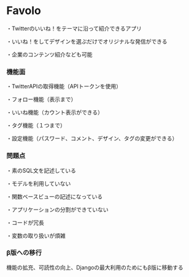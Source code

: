 # Favolo
・Twitterのいいね！をテーマに沿って紹介できるアプリ

・いいね！をしてデザインを選ぶだけでオリジナルな発信ができる

・企業のコンテンツ紹介なども可能

### 機能面
・TwitterAPIの取得機能（APIトークンを使用）

・フォロー機能（表示まで）

・いいね機能（カウント表示ができる）

・タグ機能（１つまで）

・設定機能（パスワード、コメント、デザイン、タグの変更ができる）

### 問題点 
・素のSQL文を記述している

・モデルを利用していない

・関数ベースビューの記述になっている

・アプリケーションの分割ができていない

・コードが冗長

・変数の取り扱いが煩雑

### β版への移行

機能の拡充、可読性の向上、Djangoの最大利用のためにもβ版に移動する



